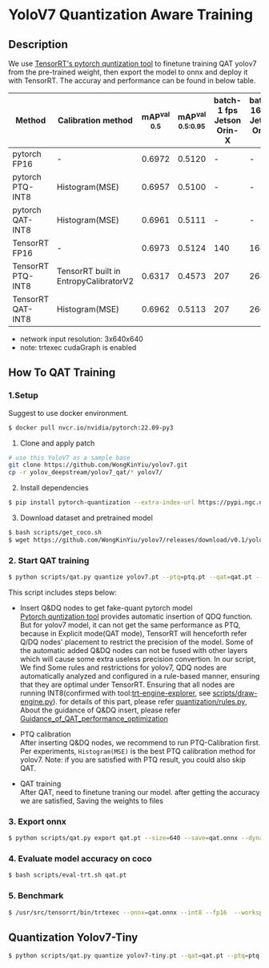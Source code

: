 # YoloV7 Quantization Aware Training
## Description
 We use [TensorRT's pytorch quntization tool](https://github.com/NVIDIA/TensorRT/tree/main/tools/pytorch-quantization) to finetune training QAT yolov7 from the pre-trained weight, then export the model to onnx and deploy it with TensorRT. The accuray and performance can be found in below table.

|  Method   | Calibration method  | mAP<sup>val<br>0.5|mAP<sup>val<br>0.5:0.95 |batch-1 fps<br>Jetson Orin-X  |batch-16 fps<br>Jetson Orin-X  |weight|
|  ----  | ----  |----  |----  |----|----|-|
| pytorch FP16 | -             | 0.6972 | 0.5120 |-|-|[yolov7.pt](https://github.com/WongKinYiu/yolov7/releases/download/v0.1/yolov7.pt)|
| pytorch PTQ-INT8  | Histogram(MSE)  | 0.6957 | 0.5100 |-|-|[yolov7_ptq.pt](https://drive.google.com/file/d/1AMymKjKMDmhuNSI3jzL6dv_Pc3rdDDj1/view?usp=sharing) [yolov7_ptq_640.onnx](https://drive.google.com/file/d/1kvCV8PxV6RCidehN4Wp78M116oZ_mSTX/view?usp=sharing)|
| pytorch QAT-INT8  | Histogram(MSE)  | 0.6961 | 0.5111 |-|-|[yolov7_qat.pt](https://drive.google.com/file/d/16Ylot5AfkjKeCyVlX3ECsuT6VmHULkd-/view?usp=sharing)|
| TensorRT FP16| -             | 0.6973 | 0.5124 |140 |168|[yolov7.onnx](https://drive.google.com/file/d/1R5muSJWVC_BQKml4s4wQQewUXdmQl0Mm/view?usp=sharing) |
| TensorRT PTQ-INT8 | TensorRT built in EntropyCalibratorV2 | 0.6317 | 0.4573 |207|264|-|
| TensorRT QAT-INT8 | Histogram(MSE)  | 0.6962 | 0.5113 |207|266|[yolov7_qat_640.onnx](https://drive.google.com/file/d/1qn-p4N3GZojIOvvxkzmPGCQKR6q4ov73/view?usp=sharing)|
 - network input resolution: 3x640x640
 - note: trtexec cudaGraph is enabled

## How To QAT Training
### 1.Setup

Suggest to use docker environment.
```bash
$ docker pull nvcr.io/nvidia/pytorch:22.09-py3
```

1. Clone and apply patch
```bash
# use this YoloV7 as a sample base 
git clone https://github.com/WongKinYiu/yolov7.git
cp -r yolov_deepstream/yolov7_qat/* yolov7/
```

2. Install dependencies
```bash
$ pip install pytorch-quantization --extra-index-url https://pypi.ngc.nvidia.com
```

3. Download dataset and pretrained model
```bash
$ bash scripts/get_coco.sh
$ wget https://github.com/WongKinYiu/yolov7/releases/download/v0.1/yolov7.pt
```

### 2. Start QAT training
  ```bash
  $ python scripts/qat.py quantize yolov7.pt --ptq=ptq.pt --qat=qat.pt --eval-ptq --eval-origin
  ```
  This script includes steps below: 
  - Insert Q&DQ nodes to get fake-quant pytorch model<br>
  [Pytorch quntization tool](https://github.com/NVIDIA/TensorRT/tree/main/tools/pytorch-quantization) provides automatic insertion of QDQ function. But for yolov7 model, it can not get the same performance as PTQ, because in Explicit mode(QAT mode), TensorRT will henceforth refer Q/DQ nodes' placement to restrict the precision of the model. Some of the automatic added Q&DQ nodes can not be fused with other layers which will cause some extra useless precision convertion. In our script, We find Some rules and restrictions for yolov7, QDQ nodes are automatically analyzed and configured in a rule-based manner, ensuring that they are optimal under TensorRT. Ensuring that all nodes are running INT8(confirmed with tool:[trt-engine-explorer](https://github.com/NVIDIA/TensorRT/tree/main/tools/experimental/trt-engine-explorer), see [scripts/draw-engine.py](./scripts/draw-engine.py)). for details of this part, please refer [quantization/rules.py](./quantization/rules.py), About the guidance of Q&DQ insert, please refer [Guidance_of_QAT_performance_optimization](./doc/Guidance_of_QAT_performance_optimization.md)

  - PTQ calibration<br>
  After inserting Q&DQ nodes, we recommend to run PTQ-Calibration first. Per experiments, `Histogram(MSE)` is the best PTQ calibration method for yolov7.
  Note: if you are satisfied with PTQ result, you could also skip QAT.
  
  - QAT training<br>
  After QAT, need to finetune traning our model. after getting the accuracy we are satisfied, Saving the weights to files

### 3. Export onnx 
  ```bash
  $ python scripts/qat.py export qat.pt --size=640 --save=qat.onnx --dynamic
  ```

### 4. Evaluate model accuracy on coco 
  ```bash
  $ bash scripts/eval-trt.sh qat.pt
  ```

### 5. Benchmark
  ```bash
  $ /usr/src/tensorrt/bin/trtexec --onnx=qat.onnx --int8 --fp16  --workspace=1024000 --minShapes=images:4x3x640x640 --optShapes=images:4x3x640x640 --maxShapes=images:4x3x640x640
  ```


## Quantization Yolov7-Tiny
```bash
$ python scripts/qat.py quantize yolov7-tiny.pt --qat=qat.pt --ptq=ptq.pt --ignore-policy="model\.77\.m\.(.*)|model\.0\.(.*)" --supervision-stride=1 --eval-ptq --eval-origin
```
